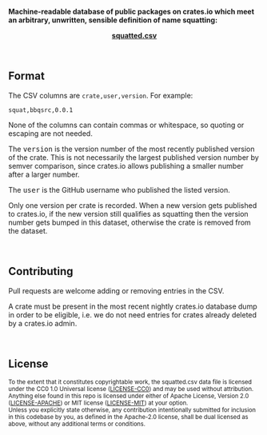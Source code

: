 **Machine-readable database of public packages on crates.io which meet an
arbitrary, unwritten, sensible definition of name squatting:**

<p align="center"><b><a href="squatted.csv">squatted.csv</a></b></p>

<br>

## Format

The CSV columns are `crate,user,version`. For example:

```csv
squat,bbqsrc,0.0.1
```

None of the columns can contain commas or whitespace, so quoting or escaping are
not needed.

The <kbd>version</kbd> is the version number of the most recently published
version of the crate. This is not necessarily the largest published version
number by semver comparison, since crates.io allows publishing a smaller number
after a larger number.

The <kbd>user</kbd> is the GitHub username who published the listed version.

Only one version per crate is recorded. When a new version gets published to
crates.io, if the new version still qualifies as squatting then the version
number gets bumped in this dataset, otherwise the crate is removed from the
dataset.

<br>

## Contributing

Pull requests are welcome adding or removing entries in the CSV.

A crate must be present in the most recent nightly crates.io database dump in
order to be eligible, i.e. we do not need entries for crates already deleted by
a crates.io admin.

<br>

## License

<sup>
To the extent that it constitutes copyrightable work, the squatted.csv data file
is licensed under the
CC0 1.0 Universal license (<a href="LICENSE-CC0">LICENSE-CC0</a>)
and may be used without attribution. Anything else found in this repo is
licensed under either of
Apache License, Version 2.0 (<a href="LICENSE-APACHE">LICENSE-APACHE</a>)
or
MIT license (<a href="LICENSE-MIT">LICENSE-MIT</a>)
at your option.
</sup>

<br>

<sub>
Unless you explicitly state otherwise, any contribution intentionally submitted
for inclusion in this codebase by you, as defined in the Apache-2.0 license,
shall be dual licensed as above, without any additional terms or conditions.
</sub>
